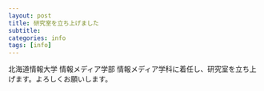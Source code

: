 ```yaml
---
layout: post
title: 研究室を立ち上げました
subtitle: 
categories: info
tags: [info]
---
```


北海道情報大学 情報メディア学部 情報メディア学科に着任し、研究室を立ち上げます。よろしくお願いします。
